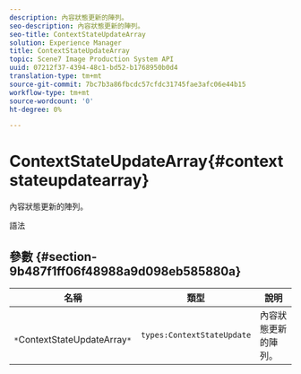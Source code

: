 ```yaml
---
description: 內容狀態更新的陣列。
seo-description: 內容狀態更新的陣列。
seo-title: ContextStateUpdateArray
solution: Experience Manager
title: ContextStateUpdateArray
topic: Scene7 Image Production System API
uuid: 07212f37-4394-48c1-bd52-b1768950b0d4
translation-type: tm+mt
source-git-commit: 7bc7b3a86fbcdc57cfdc31745fae3afc06e44b15
workflow-type: tm+mt
source-wordcount: '0'
ht-degree: 0%

---
```



# ContextStateUpdateArray{#contextstateupdatearray}

內容狀態更新的陣列。

語法

## 參數 {#section-9b487f1ff06f48988a9d098eb585880a}

| 名稱 | 類型 | 說明 |
|---|---|---|
| ` *`ContextStateUpdateArray`*` | `types:ContextStateUpdate` | 內容狀態更新的陣列。 |

